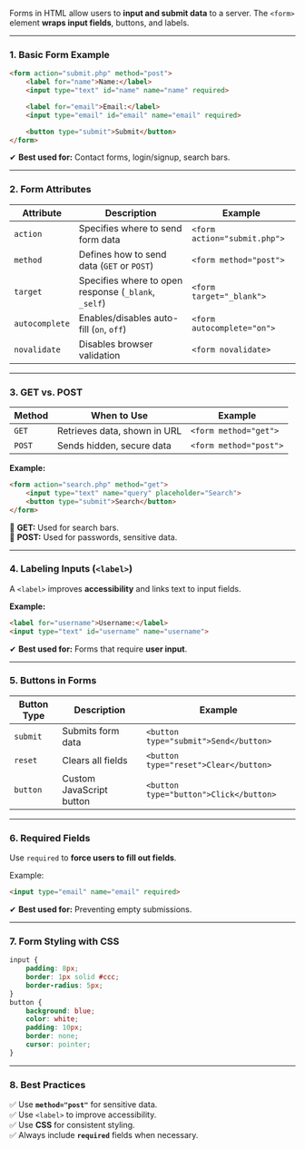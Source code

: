 Forms in HTML allow users to **input and submit data** to a server. The `<form>` element **wraps input fields**, buttons, and labels.

---

### **1. Basic Form Example**
```html
<form action="submit.php" method="post">
    <label for="name">Name:</label>
    <input type="text" id="name" name="name" required>

    <label for="email">Email:</label>
    <input type="email" id="email" name="email" required>

    <button type="submit">Submit</button>
</form>
```

✔ **Best used for:** Contact forms, login/signup, search bars.

---

### **2. Form Attributes**
| Attribute | Description | Example |
|-----------|------------|---------|
| `action` | Specifies where to send form data | `<form action="submit.php">` |
| `method` | Defines how to send data (`GET` or `POST`) | `<form method="post">` |
| `target` | Specifies where to open response (`_blank`, `_self`) | `<form target="_blank">` |
| `autocomplete` | Enables/disables auto-fill (`on`, `off`) | `<form autocomplete="on">` |
| `novalidate` | Disables browser validation | `<form novalidate>` |

---

### **3. GET vs. POST**
| Method | When to Use | Example |
|--------|------------|---------|
| `GET` | Retrieves data, shown in URL | `<form method="get">` |
| `POST` | Sends hidden, secure data | `<form method="post">` |

**Example:**
```html
<form action="search.php" method="get">
    <input type="text" name="query" placeholder="Search">
    <button type="submit">Search</button>
</form>
```
🔹 **GET:** Used for search bars.  
🔹 **POST:** Used for passwords, sensitive data.

---

### **4. Labeling Inputs (`<label>`)**
A `<label>` improves **accessibility** and links text to input fields.

**Example:**
```html
<label for="username">Username:</label>
<input type="text" id="username" name="username">
```
✔ **Best used for:** Forms that require **user input**.

---

### **5. Buttons in Forms**
| Button Type | Description | Example |
|-------------|------------|---------|
| `submit` | Submits form data | `<button type="submit">Send</button>` |
| `reset` | Clears all fields | `<button type="reset">Clear</button>` |
| `button` | Custom JavaScript button | `<button type="button">Click</button>` |

---

### **6. Required Fields**
Use `required` to **force users to fill out fields**.

Example:
```html
<input type="email" name="email" required>
```

✔ **Best used for:** Preventing empty submissions.

---

### **7. Form Styling with CSS**
```css
input {
    padding: 8px;
    border: 1px solid #ccc;
    border-radius: 5px;
}
button {
    background: blue;
    color: white;
    padding: 10px;
    border: none;
    cursor: pointer;
}
```

---

### **8. Best Practices**
✅ Use **`method="post"`** for sensitive data.  
✅ Use `<label>` to improve accessibility.  
✅ Use **CSS** for consistent styling.  
✅ Always include **`required`** fields when necessary.  